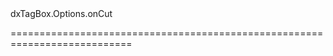 <!--id-->dxTagBox.Options.onCut<!--/id-->
<!--merge--><!--/merge-->
<!--hidden--><!--/hidden-->
===========================================================================
